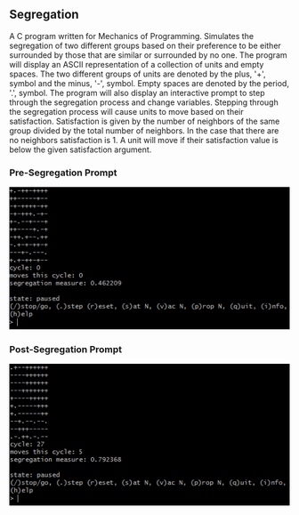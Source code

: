 ## Segregation

A C program written for Mechanics of Programming. Simulates the segregation of two different groups based on their preference to be either surrounded by those that are similar or surrounded by no one. The program will display an ASCII representation of a collection of units and empty spaces. The two different groups of units are denoted by the plus, '+', symbol and the minus, '-', symbol. Empty spaces are denoted by the period, '.', symbol. The program will also display an interactive prompt to step through the segregation process and change variables. Stepping through the segregation process will cause units to move based on their satisfaction. Satisfaction is given by the number of neighbors of the same group divided by the total number of neighbors. In the case that there are no neighbors satisfaction is 1. A unit will move if their satisfaction value is below the given satisfaction argument.

### Pre-Segregation Prompt
![unsegregatedprompt](img/unsegregatedprompt.png)

### Post-Segregation Prompt
![segregatedprompt](img/segregatedprompt.png)
